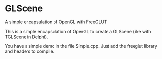 # GLScene
A simple encapsulation of OpenGL with FreeGLUT

This is a simple encapsulation of OpenGL to create a GLScene (like with TGLScene in Delphi).

You have a simple demo in the file Simple.cpp. Just add the freeglut library and headers to compile.

